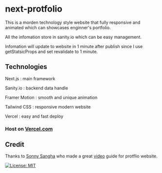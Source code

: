 # next-protfolio

This is a morden technology style website that fully responsive and animated which can showcases enginner's portfolio.

All the infomation store in sanity.io which can be easy management.

Infomation will update to website in 1 minute after publish since I use getStatsicProps and set revalidate to 1 minute.

## Technologies

Next.js : main framework 

Sanity.io : backend data handle

Framer Motion : smooth and unique animation

Tailwind CSS : responsive modern website

Vercel : easy and fast deploy

### Host on [Vercel.com](https://next-portfolio-clspeter.vercel.app/)

## Credit

Thanks to [Sonny Sangha](https://www.facebook.com/sonny.sangha.3) who made a great [video](https://www.youtube.com/watch?v=urgi2iz9P6U) guide for protflio website.

[![License: MIT](https://img.shields.io/badge/License-MIT-yellow.svg)](https://opensource.org/licenses/MIT)
